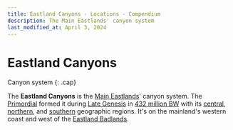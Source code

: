```yaml
---
title: Eastland Canyons - Locations - Compendium
description: The Main Eastlands' canyon system
last_modified_at: April 3, 2024
---
```


# Eastland Canyons
Canyon system
{: .cap}

The **Eastland Canyons** is the [Main Eastlands](/compendium/locations/main-eastlands/)' canyon system. The [Primordial](/compendium/creatures/primordial/) formed it during [Late Genesis](/compendium/events/genesis/#late-genesis) in [432 million BW](/compendium/events/genesis/#432-million-bw) with its [central](/compendium/locations/orange-canyons/), [northern](/compendium/locations/white-canyons/), and [southern](/compendium/locations/brown-canyons/) geographic regions. It's on the mainland's western coast and west of the [Eastland Badlands](/compendium/locations/eastland-badlands/).